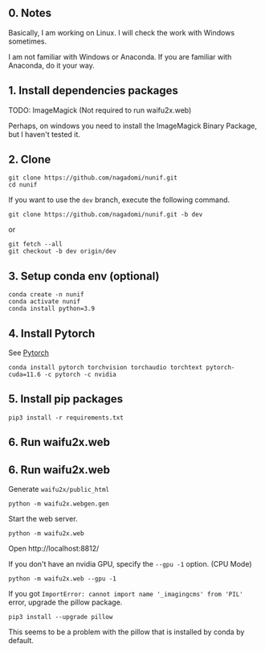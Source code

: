## 0. Notes

Basically, I am working on Linux. I will check the work with Windows sometimes.

I am not familiar with Windows or Anaconda. If you are familiar with Anaconda, do it your way.

## 1. Install dependencies packages

TODO: ImageMagick (Not required to run waifu2x.web)

Perhaps, on windows you need to install the ImageMagick Binary Package, but I haven't tested it.

## 2. Clone

```
git clone https://github.com/nagadomi/nunif.git
cd nunif
```

If you want to use the `dev` branch, execute the following command.
```
git clone https://github.com/nagadomi/nunif.git -b dev
```
or
```
git fetch --all
git checkout -b dev origin/dev
```

## 3. Setup conda env (optional)

```
conda create -n nunif
conda activate nunif
conda install python=3.9
```

## 4. Install Pytorch

See [Pytorch](https://pytorch.org/get-started/locally/)

```
conda install pytorch torchvision torchaudio torchtext pytorch-cuda=11.6 -c pytorch -c nvidia
```

## 5. Install pip packages

```
pip3 install -r requirements.txt
```

## 6. Run waifu2x.web

## 6. Run waifu2x.web

Generate `waifu2x/public_html`
```
python -m waifu2x.webgen.gen
```

Start the web server.
```
python -m waifu2x.web
```
Open http://localhost:8812/

If you don't have an nvidia GPU, specify the `--gpu -1` option. (CPU Mode)
```
python -m waifu2x.web --gpu -1
```

If you got `ImportError: cannot import name '_imagingcms' from 'PIL'` error, upgrade the pillow package.
```
pip3 install --upgrade pillow
```

This seems to be a problem with the pillow that is installed by conda by default.
